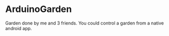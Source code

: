# ArduinoGarden
Garden done by me and 3 friends. You could control a garden from a native android app.
